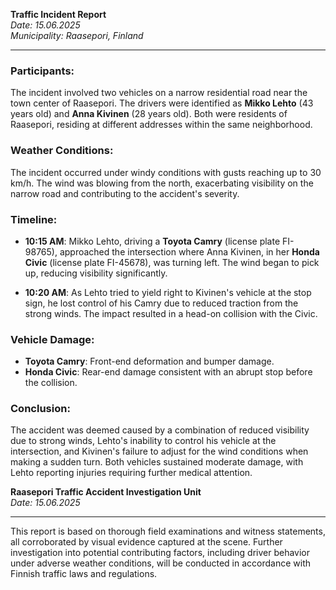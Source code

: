 

**Traffic Incident Report**  
*Date: 15.06.2025*  
*Municipality: Raasepori, Finland*

---

### Participants:

The incident involved two vehicles on a narrow residential road near the town center of Raasepori. The drivers were identified as **Mikko Lehto** (43 years old) and **Anna Kivinen** (28 years old). Both were residents of Raasepori, residing at different addresses within the same neighborhood.

### Weather Conditions:

The incident occurred under windy conditions with gusts reaching up to 30 km/h. The wind was blowing from the north, exacerbating visibility on the narrow road and contributing to the accident's severity.

### Timeline:

- **10:15 AM**: Mikko Lehto, driving a **Toyota Camry** (license plate FI-98765), approached the intersection where Anna Kivinen, in her **Honda Civic** (license plate FI-45678), was turning left. The wind began to pick up, reducing visibility significantly.
  
- **10:20 AM**: As Lehto tried to yield right to Kivinen's vehicle at the stop sign, he lost control of his Camry due to reduced traction from the strong winds. The impact resulted in a head-on collision with the Civic.

### Vehicle Damage:

- **Toyota Camry**: Front-end deformation and bumper damage.
- **Honda Civic**: Rear-end damage consistent with an abrupt stop before the collision.

### Conclusion:

The accident was deemed caused by a combination of reduced visibility due to strong winds, Lehto's inability to control his vehicle at the intersection, and Kivinen's failure to adjust for the wind conditions when making a sudden turn. Both vehicles sustained moderate damage, with Lehto reporting injuries requiring further medical attention.

**Raasepori Traffic Accident Investigation Unit**  
*Date: 15.06.2025*

---

This report is based on thorough field examinations and witness statements, all corroborated by visual evidence captured at the scene. Further investigation into potential contributing factors, including driver behavior under adverse weather conditions, will be conducted in accordance with Finnish traffic laws and regulations.